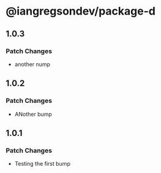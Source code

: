 # @iangregsondev/package-d

## 1.0.3

### Patch Changes

- another nump

## 1.0.2

### Patch Changes

- ANother bump

## 1.0.1

### Patch Changes

- Testing the first bump
